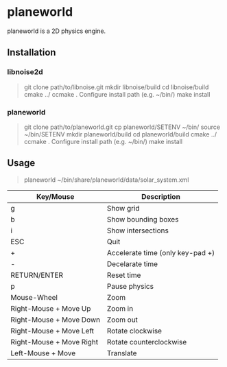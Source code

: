 planeworld
==========

planeworld is a 2D physics engine.

Installation
------------

### libnoise2d
> git clone path/to/libnoise.git
> mkdir libnoise/build
> cd libnoise/build
> cmake ../
> ccmake .
Configure install path (e.g. ~/bin/)
> make install

### planeworld
> git clone path/to/planeworld.git
> cp planeworld/SETENV ~/bin/
> source ~/bin/SETENV
> mkdir planeworld/build
> cd planeworld/build
> cmake ../
> ccmake .
Configure install path (e.g. ~/bin/)
> make install


Usage
-----

> planeworld ~/bin/share/planeworld/data/solar_system.xml

| Key/Mouse                | Description                     |
|--------------------------|---------------------------------|
| g                        | Show grid                       |
| b                        | Show bounding boxes             |
| i                        | Show intersections              |
| ESC                      | Quit                            |
| +                        | Accelerate time (only key-pad +)|
| -                        | Decelarate time                 |
| RETURN/ENTER             | Reset time                      |     
| p                        | Pause physics                   |
| Mouse-Wheel              | Zoom                            |
| Right-Mouse + Move Up    | Zoom in                         |
| Right-Mouse + Move Down  | Zoom out                        |
| Right-Mouse + Move Left  | Rotate clockwise                |
| Right-Mouse + Move Right | Rotate counterclockwise         |
| Left-Mouse + Move        | Translate                       |
